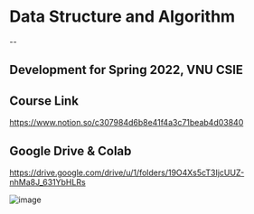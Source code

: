 # Data Structure and Algorithm

--

## Development for Spring 2022, VNU CSIE

## Course Link

https://www.notion.so/c307984d6b8e41f4a3c71beab4d03840

## Google Drive & Colab

https://drive.google.com/drive/u/1/folders/19O4Xs5cT3IjcUUZ-nhMa8J_631YbHLRs

![image](https://user-images.githubusercontent.com/89304181/147625354-b5de2507-4376-4e30-8e52-26bd41e86607.png)




